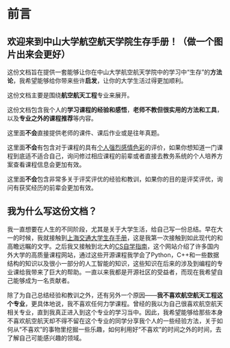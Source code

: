 # 前言
## **欢迎来到中山大学航空航天学院生存手册！（做一个图片出来会更好）**

这份文档旨在提供一套能够让你在中山大学航空航天学院中的学习中“生存”的**方法论**，我希望能够给你带来些许**启发**，让你的大学生活过得更加顺利。

这份文档主要是围绕**航空航天工程**专业来展开。

这份文档包含我个人的**学习课程的经验和感悟**，**老师不教但很实用的方法和工具**，以及**专业之外的课程推荐**等内容。

这里面**不会**直接提供老师的课件、课后作业或是往年真题。

这里面**不会**有包含对于课程的具有<u>个人强烈感情色彩</u>的评价，如果你想知道一门课程到底适不适合自己，询问修过相应课程的前辈或者直接去教务系统的个人培养方案查看课程信息会更加有效。

这里面**不会**包含非常多关于评奖评优的经验和教训，如果你的目的是评奖评优，询问有获奖经历的前辈会更加有效。

## 我为什么写这份文档？
我一直想要在人生的不同阶段，尤其是关于大学生活，给自己写一份总结。早在大一的时候，我就接触到[上海交通大学生存手册](https://zengyincen.github.io/SurviveSJTUManual/)，这是我第一次接触到如此现代的和高瞻远瞩的文字。之后我又接触到北大的[CS自学指南](https://csdiy.wiki/)，这个网站介绍了许多国内外大学的高质量课程网站，通过这些开源课程我学会了Python，C++和一些数据结构的知识以及很小一部分的人工智能的知识，这些知识在后来的涉及到编程的专业课给我带来了巨大的帮助。一直以来我都是开源社区的受益者，而现在我希望自己能够成为一名贡献者。

除了为自己总结经验和教训之外，还有另外一个原因——**我不喜欢航空航天工程这个专业**，更具体地说，我不喜欢任何力学课程。曾经的我以为自己很喜欢航空航天相关专业，直到我真正进入到这个专业的学习当中。因此，我希望能够给那些本身不喜欢航空航天却不得不留在这个专业的同学分享我个人的一些经验方法，关于如何从“不喜欢”的事物里挖掘一些乐趣，如何利用好“不喜欢”的时间之外的时间，去了解自己可能感兴趣的领域。